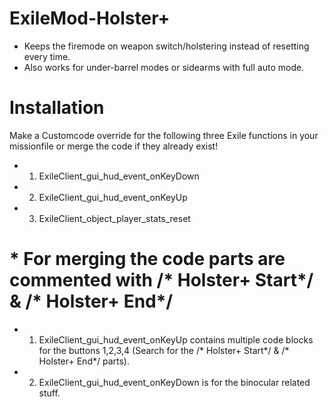 # ExileMod-Holster+
- Keeps the firemode on weapon switch/holstering instead of resetting every time. 
- Also works for under-barrel modes or sidearms with full auto mode.

# Installation

Make a Customcode override for the following three Exile functions in your missionfile or merge the code if they already exist!
* 1. ExileClient_gui_hud_event_onKeyDown
* 2. ExileClient_gui_hud_event_onKeyUp
* 3. ExileClient_object_player_stats_reset

# * __For merging the code parts are commented with /* Holster+ Start*/ & /* Holster+ End*/__
* 1. ExileClient_gui_hud_event_onKeyUp contains multiple code blocks for the buttons 1,2,3,4 (Search for the /* Holster+ Start*/ & /* Holster+ End*/ parts).
* 2. ExileClient_gui_hud_event_onKeyDown is for the binocular related stuff. 
